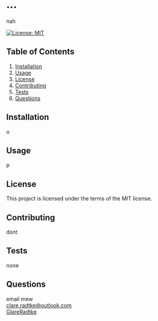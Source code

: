 # ...

  nah
  
  [![License: MIT](https://img.shields.io/badge/License-MIT-yellow.svg)](https://opensource.org/licenses/MIT)
  
  ## Table of Contents
  1. [Installation](#Installation)
  2. [Usage](#Usage)
  3. [License](#License)
  4. [Contributing](#Contributing)
  5. [Tests](#Tests)
  6. [Questions](#Questions)
  
  ## Installation
  o
  
  ## Usage
  p
  
  ## License
  This project is licensed under the terms of the MIT license.
  
  ## Contributing
  dont
  
  ## Tests
  none
  
  ## Questions
  email mew  
  [clare.radtke@outlook.com](mailto:clare.radtke@outlook.com?subject=Github%20...%20Query)  
  [GlareRadtke](https://github.com/GlareRadtke)
  